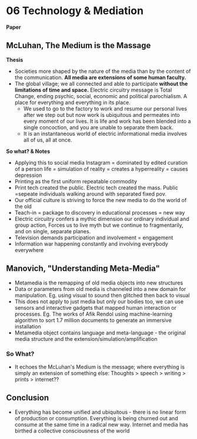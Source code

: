 # 06 Technology & Mediation

**Paper**

## **McLuhan**, The Medium is the Massage

**Thesis**

* Societies more shaped by the nature of the media than by the content of the communication. **All media are extensions of some human faculty.**
* The global village; we all connected and able to participate **without the limitations of time and space.** Electric circuitry message is Total Change, ending psychic, social, economic and political parochialism. A place for everything and everything in its place.
  * We used to go to the factory to work and resume our personal lives after we step out but now work is ubiquitous and permeates into every moment of our lives. It is life and work has been blended into a single concoction, and you are unable to separate them back.
  * It is an instantaneous world of electric informational media involves all of us, all at once.



**So what? & Notes**

* Applying this to social media Instagram = dominated by edited curation of a person life = simulation of reality = creates a hyperreality = causes depression
* Printing as the first uniform repeatable commodity
* Print tech created the public. Electric tech created the mass. Public =sepeate individuals walking around with separated fixed pov.
* Our official culture is striving to force the new media to do the world of the old
* Teach-in = package to discovery in educational processes = new way
* Electric circuitry confers a mythic dimension our ordinary individual and group action, Forces us to live myth but we continue to fragmentarily, and on single, separate planes.
* Television demands participation and involvement = engagement
* Information war happening constantly and involving everybody everywhere

## **Manovich**, "Understanding Meta-Media"



* Metamedia is the remapping of old media objects into new structures
* Data or parameters from old media is channeled into a new domain for manipulation. Eg. using visual to sound then glitched then back to visual
* This does not apply to just media but only our bodies too, we can use sensors and interactive gadgets that mapped human interaction or processes. Eg. The works of Afik Rendol using machine-learning algorithm to sort 1.7 million documents to generate an immersive installation
* Metamedia object contains language and meta-language - the original media structure and the extension/simulation/amplification

### So What?

* It echoes the McLuhan's Medium is the message; where everything is simply an extension of something else: Thoughts > speech > writing > prints > internet??

## **Conclusion**

* Everything has become unified and ubiquitous - there is no linear form of production or consumption. Everything is being churned out and consume at the same time in a radical new way. Internet and media has birthed a collective consciousness of the world
